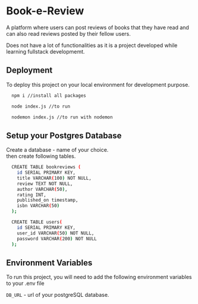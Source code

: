 
# Book-e-Review

A platform where users can post reviews of books that they have read and can also read reviews posted by their fellow users.

Does not have a lot of functionalities as it is a project developed while learning fullstack developmemt.




## Deployment

To deploy this project on your local environment for development purpose.

```bash
  npm i //install all packages 
```
```bash 
  node index.js //to run
```
```bash
  nodemon index.js //to run with nodemon
```



## Setup your Postgres Database

Create a database - name of your choice.\
then create following tables.

```bash
  CREATE TABLE bookreviews (
    id SERIAL PRIMARY KEY,
    title VARCHAR(100) NOT NULL,
    review TEXT NOT NULL,
    author VARCHAR(50),
    rating INT,
    published_on timestamp,
    isbn VARCHAR(50)
  );
```
```bash
  CREATE TABLE users(
    id SERIAL PRIMARY KEY,
    user_id VARCHAR(50) NOT NULL,
    password VARCHAR(200) NOT NULL
  );
```
    
## Environment Variables

To run this project, you will need to add the following environment variables to your .env file

`DB_URL` - url of your postgreSQL database.

